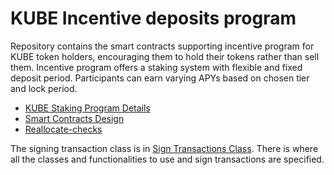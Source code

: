 # KUBE Incentive deposits program

Repository contains the smart contracts supporting incentive program for KUBE token holders, encouraging them to hold their tokens rather than sell them. Incentive program offers a staking system with flexible and fixed deposit period. Participants can earn varying APYs based on chosen tier and lock period.

- [KUBE Staking Program Details](./docs/1-staking-rules.md)
- [Smart Contracts Design](./docs/2-smart-contracts-design.md)
- [Reallocate-checks](./docs/reallocation-checks.md)

The signing transaction class is in [Sign Transactions Class](./config/create_tx_builder.ts). 
There is where all the classes and functionalities to use and sign transactions are specified.
